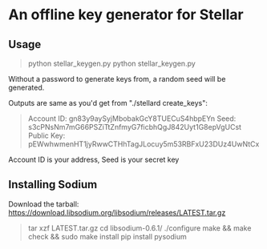 
An offline key generator for Stellar
====================================

Usage
-----

> python stellar_keygen.py
> python stellar_keygen.py <password>

Without a password to generate keys from, a random seed will be generated.

Outputs are same as you'd get from "./stellard create_keys":

> Account ID: gn83y9aySyjMbobakGcY8TUECuS4hbpEYn
> Seed:       s3cPNsNm7mG66PSZiTtZnfmyG7ficbhQgJ842Uyt1G8epVgUCst
> Public Key: pEWwhwmenHT1jyRwwCTHhTagJLocuy5m53RBFxU23DUz4UwNtCx

Account ID is your address, Seed is your secret key

Installing Sodium
-----------------

Download the tarball: https://download.libsodium.org/libsodium/releases/LATEST.tar.gz

> tar xzf LATEST.tar.gz
> cd libsodium-0.6.1/
> ./configure
> make && make check && sudo make install
> pip install pysodium
